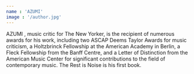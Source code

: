 ```yaml
---
name : 'AZUMI'
image : '/author.jpg'
---
```


AZUMI , music critic for The New Yorker, is the recipient of numerous awards for his work, including two ASCAP Deems Taylor Awards for music criticism, a Holtzbrinck Fellowship at the American Academy in Berlin, a Fleck Fellowship from the Banff Centre, and a Letter of Distinction from the American Music Center for significant contributions to the field of contemporary music. The Rest is Noise is his first book.